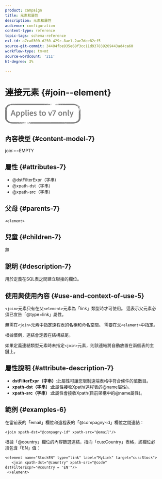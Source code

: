 ```yaml
---
product: campaign
title: 元素和屬性
description: 元素和屬性
audience: configuration
content-type: reference
topic-tags: schema-reference
exl-id: a7ca0300-d250-429c-8ae1-2ae7dee82cf5
source-git-commit: 34404fbe935e68f3cc11d937839209443ad4ca60
workflow-type: tm+mt
source-wordcount: '211'
ht-degree: 3%

---
```


# 連接元素 {#join--element}

![](../../../assets/v7-only.svg)

## 內容模型 {#content-model-7}

join:==EMPTY

## 屬性 {#attributes-7}

* @dstFilterExpr（字串）
* @xpath-dst（字串）
* @xpath-src（字串）

## 父母 {#parents-7}

`<element>`

## 兒童 {#children-7}

無

## 說明 {#description-7}

用於定義在SQL表之間建立聯接的欄位。

## 使用與使用內容 {#use-and-context-of-use-5}

`<join>`元素只有在父`<element>`元素為「link」類型時才可使用。 這表示父元素必須已宣告「@type=link」屬性。

無需在`<join>`元素中指定遠程表的名稱和命名空間。 需要在父`<element>`中指定。

根據慣例，連結會定義在結構結尾。

如果定義連結類型元素時未指定`<join>`元素，則該連結將自動放置在兩個表的主鍵上。

## 屬性說明 {#attribute-description-7}

* **dstFilterExpr（字串）**:此屬性可讓您限制遠端表格中符合條件的值數目。
* **xpath-dst（字串）**:此屬性接收Xpath(遠程表的@name屬性)。
* **xpath-src（字串）**:此屬性會接收Xpath(目前架構中的@name屬性)。

## 範例 {#examples-6}

在當前表的「email」欄位和遠程表的「@compagny-id」欄位之間連結：

```
<join xpath-dst="@compagny-id" xpath-src="@email"/>
```

根據「@country」欄位的內容篩選連結，指向「cus:Country」表格，該欄位必須包含「EN」值：

```
<element name="StockEN" type="link" label="MyLink" target="cus:Stock">
   <join xpath-dst="@country" xpath-src="@code" dstFilterExpr="@country = 'EN'"/>
 </element>
```
